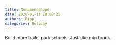 ```yaml
---
title: Nonamennohope
date: 2020-01-13 18:08:25
authors: Ripp
categories: Holiday
---
```


 Build more trailer park schools.
Just kike mtn brook.
